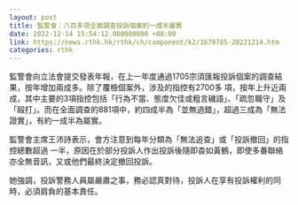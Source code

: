 ```yaml
---
layout: post
title: 監警會：八百多項全面調查投訴個案約一成半屬實
date: 2022-12-14 15:54:12.000000000 +08:00
link: https://news.rthk.hk/rthk/ch/component/k2/1679785-20221214.htm
categories: rthk
---
```


監警會向立法會提交發表年報，在上一年度通過1705宗須匯報投訴個案的調查結果，按年增加兩成多。除了覆檢個案外，涉及的指控有2700多 項，按年上升近兩成，其中主要的3項指控包括「行為不當、態度欠佳或粗言穢語」、「疏忽職守」及「毆打」。而在全面調查的881項中，約四成半為「並無過錯」，超過三成為「無法證實」，有約一成半為屬實。

監警會主席王沛詩表示，會方注意到每年分類為「無法追查」或「投訴撤回」的指控總數超過 一半，原因在於部分投訴人作出投訴後隨即杳如黃鶴，即使多番聯絡亦全無音訊，又或他們最終決定撤回投訴。

她強調，投訴警務人員屬嚴肅之事，務必認真對待，投訴人在享有投訴權利的同時，必須肩負的基本責任。
